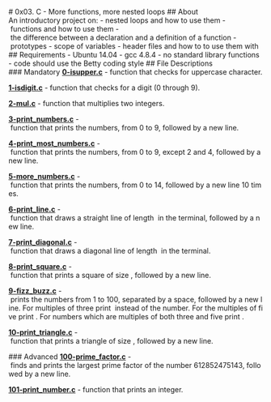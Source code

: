 # 0x03. C - More functions, more nested loops 
 ## About 
 An introductory project on: 
 - nested loops and how to use them 
 - functions and how to use them 
 - the difference between a declaration and a definition of a function 
 - prototypes 
 - scope of variables 
 - header files and how to to use them with  
 ## Requirements 
 - Ubuntu 14.04 
 - gcc 4.8.4 
 - no standard library functions 
 - code should use the Betty coding style
 ## File Descriptions 
 ### Mandatory 
 **[0-isupper.c](0-isupper.c)** - function that checks for uppercase character. 
  
 **[1-isdigit.c](1-isdigit.c)** - function that checks for a digit (0 through 9). 
  
 **[2-mul.c](2-mul.c)** - function that multiplies two integers. 
  
 **[3-print_numbers.c](3-print_numbers.c)** - function that prints the numbers, from 0 to 9, followed by a new line. 
  
 **[4-print_most_numbers.c](4-print_most_numbers.c)** - function that prints the numbers, from 0 to 9, except 2 and 4, followed by a new line. 
  
 **[5-more_numbers.c](5-more_numbers.c)** - function that prints the numbers, from 0 to 14, followed by a new line 10 times. 
  
 **[6-print_line.c](6-print_line.c)** - function that draws a straight line of length  in the terminal, followed by a new line. 
  
 **[7-print_diagonal.c](7-print_diagonal.c)** - function that draws a diagonal line of length  in the terminal. 
  
 **[8-print_square.c](8-print_square.c)** - function that prints a square of size , followed by a new line. 
  
 **[9-fizz_buzz.c](9-fizz_buzz.c)** - prints the numbers from 1 to 100, separated by a space, followed by a new line. For multiples of three print  instead of the number. For the multiples of five print . For numbers which are multiples of both three and five print . 
  
 **[10-print_triangle.c](10-print_triangle.c)** - function that prints a triangle of size , followed by a new line. 
  
 ### Advanced 
 **[100-prime_factor.c](100-prime_factor.c)** - finds and prints the largest prime factor of the number 612852475143, followed by a new line. 
  
 **[101-print_number.c](101-print_number.c)** - function that prints an integer.

